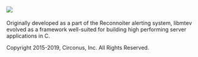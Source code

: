 # ![](/assets/mtev-logo.png)

Originally developed as a part of the Reconnoiter alerting system, libmtev
evolved as a framework well-suited for building high performing server
applications in C.

Copyright 2015-2019, Circonus, Inc.
All Rights Reserved.
